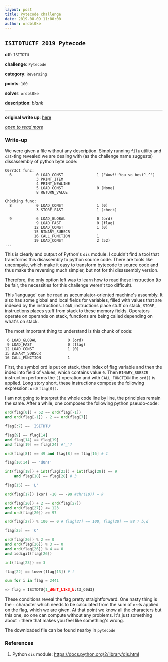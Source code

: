 ```yaml
---
layout: post
title: Pytecode challenge
date: 2019-08-09 11:00:00
author: ordbl0ke
---
```


## `ISITDTUCTF 2019 Pytecode`

__ctf__: `ISITDTU` 

__challenge__: `Pytecode`

__category__: `Reversing`

__points__: `100`

__solver__: `ordbl0ke`

__description__: _blank_

---
__original write up__: [here](https://github.com/dissect-ctu/ctfs/tree/master/2019-ISITDTUCTF_QUALS/%5BReversing%5Dpytecode_100pts)

<a href="{{ site.baseurl }}{% post_url 2019-08-10-pytecode %}">*open to read more*</a> <!--more-->

### Write-up

We were given a file without any description. Simply running `file` utility and `cat`-ting revealed we are dealing with (as the challenge name suggests) dissassembly of python byte code:

```
C0rr3ct func:
  6           0 LOAD_CONST               1 ('Wow!!!You so best^_^')
              3 PRINT_ITEM          
              4 PRINT_NEWLINE       
              5 LOAD_CONST               0 (None)
              8 RETURN_VALUE        

Ch3cking func:
  8           0 LOAD_CONST               1 (0)
              3 STORE_FAST               1 (check)

  9           6 LOAD_GLOBAL              0 (ord)
              9 LOAD_FAST                0 (flag)
             12 LOAD_CONST               1 (0)
             15 BINARY_SUBSCR       
             16 CALL_FUNCTION            1
             19 LOAD_CONST               2 (52)
...
```

This is clearly and output of Python's `dis` module. I couldn't find a tool that transforms this disassembly to python source code. There are tools like [uncompyle](https://pypi.org/project/uncompyle6/), which make it easy to transform bytecode to source code and thus make the reversing much simpler, but not for thi disassembly version. 

Therefore, the only option left was to learn how to read these instruction (to be fair, the necessities for this challenge weren't too difficult). 

This 'language' can be read as accumulator-oriented machine's assembly. It also has some global and local fields for variables, filled with values that are indexed by the instructions.  `LOAD_`instructions place stuff on stack, `STORE_` instructions places stuff from stack to these memory fields. Operators operate on operands on stack, functions are being called depending on what's on stack. 

The most important thing to understand is this chunk of code:

```
 6 LOAD_GLOBAL              0 (ord)
 9 LOAD_FAST                0 (flag)
12 LOAD_CONST               1 (0)
15 BINARY_SUBSCR       
16 CALL_FUNCTION            1
```

First, the symbol ord is put on stack, then index of flag variable and then the index into field of values, which contains value `0`. Then `BINARY_SUBSCR` instruction performs the `[]` operation and with `CALL_FUNCTION` the `ord()` is applied. Long story short, these instructions compose the following expression: `ord(flag[0])`. 

I am not going to interpret the whole code line by line, the principles remain the same. After a while, one composes the following python pseudo-code:

```python
ord(flag[0]) + 52 == ord(flag[-1]) 
and ord(flag[-1]) - 2 == ord(flag[7])

flag[:7] == 'ISITDTU'

flag[9] == flag[14] 
and flag[14] == flag[19] 
and flag[19] == flag[24] #'_'?

ord(flag[8]) == 49 and flag[8] == flag[16] # 1

flag[10:14] == 'd0nT'

int(flag[18]) + int(flag[23]) + int(flag[28]) == 9
    and flag[18] == flag[28] # 3

flag[15] == 'L'

ord(flag[17]) (xor) -10 == -99 #chr(107) = k

ord(flag[20]) + 2 == ord(flag[27]) 
and ord(flag[27]) <= 123 
and ord(flag[20]) >= 97

ord(flag[27]) % 100 == 0 # flag[27] == 100, flag[20] == 98 ? b,d

flag[25] == 'C'

ord(flag[26]) % 2 == 0 
and ord(flag[26]) % 3 == 0 
and ord(flag[26]) % 4 == 0
and isdigit(flag[26]) 

int(flag[23]) == 3

flag[22] == lower(flag[13]) # t

sum for i in flag = 2441

=> flag = ISITDTU{1_d0nT_L1k3_b:t3_C0d3}
```

These conditions reveal the flag pretty straightforward. One nasty thing is the `:` character which needs to be calculated from the sum of `ord`s applied on the flag, which we are given. At that point we know all the characters but this one, so one can compute without any problems. It's just something about `:` there that makes you feel like something's wrong.

The downloaded file can be found nearby in `pytecode`

### References

1. Python `dis` module: https://docs.python.org/2/library/dis.html
